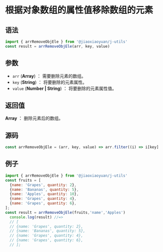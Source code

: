 
# 根据对象数组的属性值移除数组的元素

## 语法

```js
import { arrRemoveObjEle } from '@jiaoxiaoyuan/j-utils'
const result = arrRemoveObjEle(arr, key, value)
```

## 参数

- `arr` (**Array**) ： 需要删除元素的数组。
- `key` (**String**) ： 将要删除的元素属性。
- `value` (**Number | String**) ： 将要删除的元素属性值。

## 返回值

**Array** ： 删除元素后的数组。

## 源码


```js
const arrRemoveObjEle = (arr, key, value) => arr.filter((i) => i[key] !== value);
```

## 例子


```js
import { arrRemoveObjEle } from '@jiaoxiaoyuan/j-utils'
const fruits = [
  {name: 'Grapes', quantity: 2},
  {name: 'Bananas', quantity: 5},
  {name: 'Apples', quantity: 10},
  {name: 'Grapes', quantity: 4},
  {name: 'Grapes', quantity: 6},
];
const result = arrRemoveObjEle(fruits,'name','Apples')
  console.log(result) //=>
  // [
  // {name: 'Grapes', quantity: 2},
  // {name: 'Bananas', quantity: 5},
  // {name: 'Grapes', quantity: 4},
  // {name: 'Grapes', quantity: 6},
  // ];
```